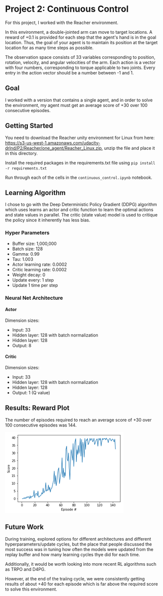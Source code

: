 # Project 2: Continuous Control

For this project, I worked with the Reacher environment.

In this environment, a double-jointed arm can move to target locations. A reward of +0.1 is provided for each step that the agent's hand is in the goal location. Thus, the goal of your agent is to maintain its position at the target location for as many time steps as possible.

The observation space consists of 33 variables corresponding to position, rotation, velocity, and angular velocities of the arm. Each action is a vector with four numbers, corresponding to torque applicable to two joints. Every entry in the action vector should be a number between -1 and 1.

## Goal

I worked with a version that contains a single agent, and in order to solve the environment, my agent must get an average score of +30 over 100 consecutive episodes.

## Getting Started

You need to download the Reacher unity environment for Linux from here: https://s3-us-west-1.amazonaws.com/udacity-drlnd/P2/Reacher/one_agent/Reacher_Linux.zip, unzip the file and place it in this directory.

Install the required packages in the requirements.txt file using `pip install -r requirements.txt`

Run through each of the cells in the `continuous_control.ipynb` notebook.

## Learning Algorithm

I chose to go with the Deep Deterministic Policy Gradient (DDPG) algorithm which uses learns an actor and critic function to learn the optimal actions and state values in parallel. The critic (state value) model is used to critique the policy since it inherently has less bias.

### Hyper Parameters

- Buffer size: 1,000,000
- Batch size: 128
- Gamma: 0.99
- Tau: 1.003
- Actor learning rate: 0.0002
- Critic learning rate: 0.0002
- Weight decay: 0
- Update every: 1 step
- Update 1 time per step

### Neural Net Architecture

#### Actor

Dimension sizes:

- Input: 33
- Hidden layer: 128 with batch normalization
- Hidden layer: 128
- Output: 8

#### Critic

Dimension sizes:

- Input: 33
- Hidden layer: 128 with batch normalization
- Hidden layer: 128
- Output: 1 (Q value)

## Results: Reward Plot

The number of episodes required to reach an average score of +30 over 100 consecutive episodes was 144.

![](continuous_control_reward_history.png)

## Future Work

During training, explored options for different architectures and different hyperparameters/update cycles, but the place that people discussed the most success was in tuning how often the models were updated from the replay buffer and how many learning cycles thye did for each time.

Additionally, it would be worth looking into more recent RL algorithms such as TRPO and D4PG.

However, at the end of the traiing cycle, we were consistently getting results of about +40 for each episode which is far above the required score to solve this environment.
